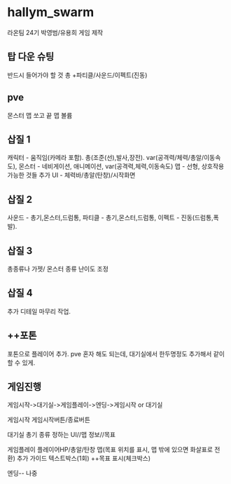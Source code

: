 # hallym_swarm
 라온팀 24기 박영범/유용희  게임 제작

## 탑 다운 슈팅

반드시 들어가야 할 것
총
+파티클/사운드/이펙트(진동)

## pve

몬스터 맵 쏘고 끝
맵 볼륨

## 삽질 1
 
캐릭터 - 움직임(카메라 포함). 총(조준(선),발사,장전). var(공격력/체력/총알/이동속도),
몬스터 - 네비게이션, 애니메이션, var(공격력,체력,이동속도)
맵 - 선형, 상호작용 가능한 것들 추가
UI - 체력바/총알(탄창)/시작화면

## 삽질 2
 
사운드 - 총기,몬스터,드럼통,
파티클 - 총기,몬스터,드럼통,
이펙트 - 진동(드럼통,폭발).

## 삽질 3
 
총종류나 가젯/ 몬스터 종류
난이도 조정

## 삽질 4
 
추가 디테일 마무리 작업.

## ++포톤
 
포톤으로 플레이어 추가.
pve 혼자 해도 되는데, 대기실에서 한두명정도 추가해서 같이 할 수 있게.

## 게임진행
게임시작->대기실->게임플레이->엔딩->게임시작 or 대기실

게임시작
 게임시작버튼/종료버튼

대기실
 총기 종류 정하는 UI//맵 정보//목표

게임플레이
 플레이어HP/총알/탄창
 맵(목표 위치를 표시, 맵 밖에 있으면 화살표로 전환)
 추가 가이드 텍스트박스(1회)
 ++목표 표시(체크박스)

엔딩--
 나중
